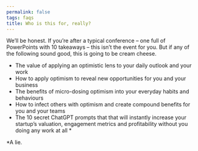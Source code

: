 ```yaml
---
permalink: false
tags: faqs
title: Who is this for, really?
---
```


We’ll be honest. If you’re after a typical conference – one full of PowerPoints with 10 takeaways – this isn’t the event for you. But if any of the following sound good, this is going to be cream cheese.

- The value of applying an optimistic lens to your daily outlook and your work
- How to apply optimism to reveal new opportunities for you and your business
- The benefits of micro-dosing optimism into your everyday habits and behaviours
- How to infect others with optimism and create compound benefits for you and your teams
- The 10 secret ChatGPT prompts that that will instantly increase your startup’s valuation, engagement metrics and profitability without you doing any work at all *

*A lie.
